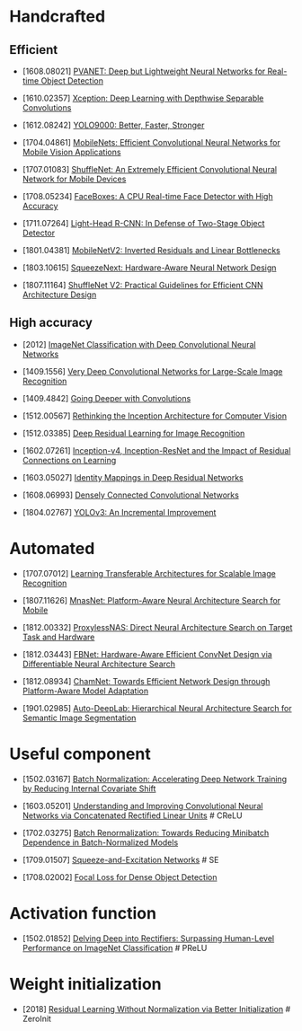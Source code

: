 # Handcrafted

## Efficient

- [1608.08021] [PVANET: Deep but Lightweight Neural Networks for Real-time Object Detection](https://arxiv.org/abs/1608.08021)

- [1610.02357] [Xception: Deep Learning with Depthwise Separable Convolutions](https://arxiv.org/abs/1610.02357)

- [1612.08242] [YOLO9000: Better, Faster, Stronger](https://arxiv.org/abs/1612.08242)

- [1704.04861] [MobileNets: Efficient Convolutional Neural Networks for Mobile Vision Applications](https://arxiv.org/abs/1704.04861)

- [1707.01083] [ShuffleNet: An Extremely Efficient Convolutional Neural Network for Mobile Devices](https://arxiv.org/abs/1707.01083)

- [1708.05234] [FaceBoxes: A CPU Real-time Face Detector with High Accuracy](https://arxiv.org/abs/1708.05234)

- [1711.07264] [Light-Head R-CNN: In Defense of Two-Stage Object Detector](https://arxiv.org/abs/1711.07264)

- [1801.04381] [MobileNetV2: Inverted Residuals and Linear Bottlenecks](https://arxiv.org/abs/1801.04381)

- [1803.10615] [SqueezeNext: Hardware-Aware Neural Network Design](https://arxiv.org/abs/1803.10615)

- [1807.11164] [ShuffleNet V2: Practical Guidelines for Efficient CNN Architecture Design](https://arxiv.org/abs/1807.11164)

## High accuracy

- [2012] [ImageNet Classification with Deep Convolutional Neural Networks](https://papers.nips.cc/paper/4824-imagenet-classification-with-deep-convolutional-neural-networks)

- [1409.1556] [Very Deep Convolutional Networks for Large-Scale Image Recognition](https://arxiv.org/abs/1409.1556)

- [1409.4842] [Going Deeper with Convolutions](https://arxiv.org/abs/1409.4842)

- [1512.00567] [Rethinking the Inception Architecture for Computer Vision](https://arxiv.org/abs/1512.00567)

- [1512.03385] [Deep Residual Learning for Image Recognition](https://arxiv.org/abs/1512.03385)

- [1602.07261] [Inception-v4, Inception-ResNet and the Impact of Residual Connections on Learning](https://arxiv.org/abs/1602.07261)

- [1603.05027] [Identity Mappings in Deep Residual Networks](https://arxiv.org/abs/1603.05027)

- [1608.06993] [Densely Connected Convolutional Networks](https://arxiv.org/abs/1608.06993)

- [1804.02767] [YOLOv3: An Incremental Improvement](https://arxiv.org/abs/1804.02767)

# Automated

- [1707.07012] [Learning Transferable Architectures for Scalable Image Recognition](https://arxiv.org/abs/1707.07012)

- [1807.11626] [MnasNet: Platform-Aware Neural Architecture Search for Mobile](https://arxiv.org/abs/1807.11626)

- [1812.00332] [ProxylessNAS: Direct Neural Architecture Search on Target Task and Hardware](https://arxiv.org/abs/1812.00332)

- [1812.03443] [FBNet: Hardware-Aware Efficient ConvNet Design via Differentiable Neural Architecture Search](https://arxiv.org/abs/1812.03443)

- [1812.08934] [ChamNet: Towards Efficient Network Design through Platform-Aware Model
Adaptation](https://arxiv.org/abs/1812.08934)

- [1901.02985] [Auto-DeepLab: Hierarchical Neural Architecture Search for Semantic Image Segmentation](https://arxiv.org/abs/1901.02985)

# Useful component

- [1502.03167] [Batch Normalization: Accelerating Deep Network Training by Reducing Internal Covariate Shift](https://arxiv.org/abs/1502.03167)

- [1603.05201] [Understanding and Improving Convolutional Neural Networks via Concatenated Rectified Linear Units](https://arxiv.org/abs/1603.05201) # CReLU

- [1702.03275] [Batch Renormalization: Towards Reducing Minibatch Dependence in Batch-Normalized Models](https://arxiv.org/abs/1702.03275)

- [1709.01507] [Squeeze-and-Excitation Networks](https://arxiv.org/abs/1709.01507) # SE

- [1708.02002] [Focal Loss for Dense Object Detection](https://arxiv.org/abs/1708.02002)

# Activation function

- [1502.01852] [Delving Deep into Rectifiers: Surpassing Human-Level Performance on ImageNet Classification](https://arxiv.org/abs/1502.01852) # PReLU

# Weight initialization

- [2018] [Residual Learning Without Normalization via Better Initialization](https://openreview.net/forum?id=H1gsz30cKX) # ZeroInit
